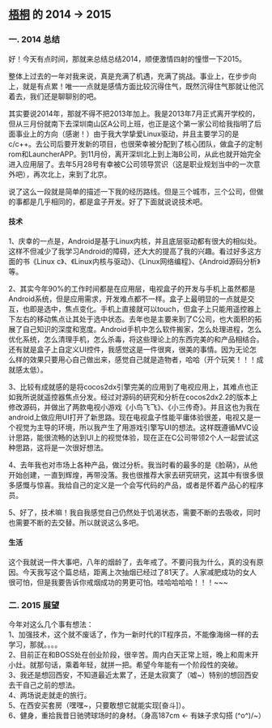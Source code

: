 [梧桐](https://github.com/lzt1226) 的 2014 -> 2015
-------------
### 一. 2014 总结
好！今天有点时间，那就来总结总结2014，顺便激情四射的憧憬一下2015。  

整体上过去的一年对我来说，真是充满了机遇，充满了挑战。事业上，在步步向上，就是有点累！唯一一点就是感情方面比较沉得住气，既然沉得住气那就让他沉着去，我们还是聊聊别的吧。  

其实要说2014年，那就不得不把2013年加上。我是2013年7月正式离开学校的，但从三月份就南下去深圳南山区A公司上班，也正是这个第一家公司给我指明了后面事业上的方向（感谢！）由于我大学挚爱Linux驱动，并且主要学习的是c/c++。去公司后要开发新的项目，也很荣幸被分配到了核心团队，做盒子的定制rom和LauncherAPP。到11月份，离开深圳北上到上海B公司，从此也就开始完全进入应用层了。去年5月28号有幸被C公司领导赏识（这是职业规划当中的一次意外吧），再次北上，来到了北京。  

说了这么一段就是简单的描述一下我的经历路线。但是三个城市，三个公司，但做的事都是几乎相同的，都是盒子开发。好了下面就说说技术吧。  

#### 技术
1、庆幸的一点是，Android是基于Linux内核，并且底层驱动都有很大的相似处。这样不但减少了我学习Android的障碍，还大大的提高了我的兴趣。看过好多这方面的书《Linux c》、《Linux内核与驱动》、《Linux网络编程》、《Android源码分析》等。  

2、其实今年90%的工作时间都是在应用层，电视盒子的开发与手机上虽然都是Android系统，但是应用需求，开发难点都不一样。盒子上最明显的一点就是交互，也即是选中，焦点变化。手机上直接就可以touch，但盒子上只能用遥控器上下左右的移动焦点让其处于选中状态。去年也是主要来到了C公司，也大面积的拓展了自己知识的深度和宽度。Android手机中怎么软件搬家，怎么处理进程，怎么优化系统，怎么清理手机，怎么杀毒，将这些理论上的东西完美的和产品相结合。还有就是盒子上自定义UI控件，我感觉这是一件很爽，很美的事情。因为无论怎么样的效果只要用心自己做出来，感觉自己就是造物者，哈哈（开个玩笑！！！成就感太低）。  

3、比较有成就感的是将cocos2dx引擎完美的应用到了电视应用上，其难点也正如我所说就遥控器焦点分发。经过对源码的研究和分析在cocos2dx2.2的版本上修改源码，并做出了两款电视小游戏《小鸟飞飞》、《小三传奇》。并且这也为我在android上做应用UI打开了新思路。现在电视盒子性能平庸体验很差，电视又是一个视觉为主导的环境，所以我产生了用游戏引擎写UI的想法。这样既遵循MVC设计思路，能很流畅的达到UI上的视觉体验，现在正在C公司带领2个人一起尝试这种思路，这将是一次很好想法。

4、去年我也对市场上各种产品，做过分析。我当时看的最多的是《脸萌》，从他开始创建，一直到辉煌，再带没落。我也很推荐大家去研究研究，这其中有很多很多感慨与惊喜。我给自己的定义是一个会写代码的产品，或者是怀着产品心的程序员。  

5、好了，技术嘛！我自我感觉自己仍然处于饥渴状态，需要不断的去吸收，同时也需要不断的去交替。所以就说这么多吧。  

#### 生活
这个我就说一件大事吧，八年的烟龄了，去年戒了。不要问我为什么，真的没有原因。今天我写这个篇总结，距离上次抽烟已经过了81天了。人家减肥成功的女人很可怕，但是我要告诉你戒烟成功的男更可怕。哇哈哈哈哈！！！~~~  

### 二. 2015 展望
今年对这么几个事有想法：  
1、加强技术，这个就不废话了，作为一新时代的IT程序员，不能像海绵一样的去学习，那就。。。。  
2、目前正在和BOSS处在创业阶段，很辛苦。周内白天正常上班，晚上和周末开小灶。就那句话，乘着年轻，就拼一把。希望今年能有一个阶段性的突破。  
3、我还是想回西安，不知道最近太累了，还是太寂寞了（嘘~）特别的想回西安去干自己之前的想法。  
4、两场说走就走的旅行。<br>
5、在西安买套房（嘿嘿~，只要敢想它就能实现[奋斗]）。<br>
6、健身，重拾我昔日驰骋球场时的身材。（身高187cm <- 有妹子求勾搭 \(^o^)/~）  
